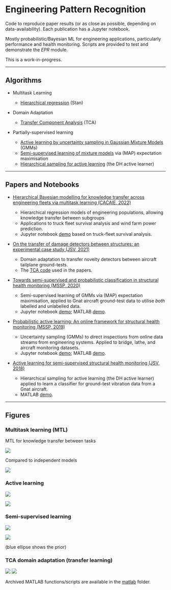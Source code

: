 # Engineering Pattern Recognition

Code to reproduce paper results (or as close as possible, depending on 
data-availability). Each publication has a Jupyter notebook.

Mostly probabilistic/Bayesian ML for engineering applications, particularly 
performance and health monitoring. Scripts are provided to test and 
demonstrate the _EPR_ module.

This is a work-in-progress.

---
## Algorithms

* Multitask Learning
    * [Hierarchical regression](https://www.taylorfrancis.com/books/mono/10.1201/9780429258411/bayesian-data-analysis-andrew-gelman-john-carlin-hal-stern-donald-rubin) (Stan)

* Domain Adaptation
  * [Transfer Component Analysis](https://ieeexplore.ieee.org/stamp/stamp.jsp?arnumber=5640675&casa_token=Go7wJy20s-QAAAAA:-LZaw0y0LDV7TFK4ClCSoDbsPWF87A-GD2iklRy3ObjxL7A0lanOe92vM-UCd_WwJY7th6R3-SE) (TCA)

* Partially-supervised learning
  * [Active learning by uncertainty sampling in Gaussian Mixture Models](https://doi.org/10.1016/j.ymssp.2019.106294) 
    (GMMs)
  * [Semi-supervised learning of mixture models](https://www.morganclaypool.com/doi/pdfplus/10.2200/S00196ED1V01Y200906AIM006?casa_token=0YqCaqxyR1EAAAAA:v8kqB5LBhkclcS30fp0z9DOELXhwlPrqZV2YjJiAK2CuGAPNVoDgId_bODlX6mifibxb1ozTbio) 
  via (MAP) expectation 
    maximisation
  * [Hierarchical sampling for active learning](https://dl.acm.org/doi/pdf/10.1145/1390156.1390183?casa_token=MaX0vwAsl9kAAAAA:ADzBT6YbRvKUh6DfZOGB1O-eqO8q7v1JLTBLgcN263vjoROp4D6wc3MHkcwxMzX20cgPimPI-Ibx6g)
   (the DH active learner)

---
## Papers and Notebooks

* [Hierarchical Bayesian modelling for knowledge transfer across engineering fleets via multitask learning (CACAIE, 2022)](https://doi.org/10.1111/mice.12901)
  * Hierarchical regression models of engineering populations, allowing 
    knowledge transfer between subgroups
  * Applications to truck fleet survival analysis and wind farm power 
    prediction.
  * Jupyter notebook [demo](https://github.com/labull/EngineeringPatternRecognition/tree/main/Knowledge-transfer-in-engineering-fleets.ipynb) 
    based on truck-fleet survival analysis.

* [On the transfer of damage detectors between structures: an experimental 
  case study (JSV, 2021)](https://doi.org/10.1016/j.jsv.2021.116072)
  * Domain adaptation to transfer novelty detectors between aircraft 
    tailplane ground-tests.
  * The [TCA code](https://github.com/labull/EngineeringPatternRecognition/tree/main/TCAdemo.py) used in the papers.

* [Towards semi-supervised and probabilistic classification in structural 
  health monitoring (MSSP, 2020)](https://doi.org/10.1016/j.ymssp.2020.106653)
  * Semi-supervised learning of GMMs via (MAP) expectation maximisation, 
    applied to Gnat aircraft ground-test data to utilise _both_ labelled 
    and unlabelled data.
  * Jupyter notebook 
  [demo](https://github.com/labull/EngineeringPatternRecognition/tree/main/Semi-supervised-and-probabilistic-classification-in-SHM-MSSP2020.ipynb); 
  MATLAB [demo](https://github.com/labull/EngineeringPatternRecognition/tree/main/matlab/semi_supervised_GMM).

* [Probabilistic active learning: An online framework for structural health 
  monitoring (MSSP, 2019)](https://doi.org/10.1016/j.ymssp.2019.106294)
  * Uncertainty sampling (GMMs) to direct inspections from online data 
    streams from engineering systems. Applied to bridge, lathe, and
    aircraft monitoring datasets.
  * Jupyter notebook 
  [demo](https://github.com/labull/EngineeringPatternRecognition/tree/main/Probabilistic-active-learning-An-online-framework-for-SHM-MSSP2019.ipynb); 
  MATLAB [demo](https://github.com/labull/EngineeringPatternRecognition/tree/main/matlab/active_learning_GMM).

* [Active learning for semi-supervised structural health monitoring (JSV, 
  2018)](https://doi.org/10.1016/j.jsv.2018.08.040)
  * Hierarchical sampling for active learning (the DH active 
    learner) applied to learn a classifier for ground-test vibration data 
    from a Gnat aircraft.
  * MATLAB [demo](https://github.com/labull/EngineeringPatternRecognition/tree/main/matlab/cluster_based_active_learning).

---
## Figures

### Multitask learning (MTL)

MTL for knowledge transfer between tasks

![](https://raw.githubusercontent.com/labull/EngineeringPatternRecognition/main/figures/corr-mdls.png)

Compared to independent models

![](https://raw.githubusercontent.com/labull/EngineeringPatternRecognition/main/figures/indep-mdls.png)

### Active learning

![](https://raw.githubusercontent.com/labull/EngineeringPatternRecognition/main/figures/uncertainty_sampling.png)

![](https://raw.githubusercontent.com/labull/EngineeringPatternRecognition/main/matlab/active_learning_GMM/images/38iisl.gif)

### Semi-supervised learning

![](https://raw.githubusercontent.com/labull/EngineeringPatternRecognition/main/figures/supervised_learning.png)

![](https://raw.githubusercontent.com/labull/EngineeringPatternRecognition/main/figures/semi-supervised_learning.png)

(blue ellipse shows the prior)

### TCA domain adaptation (transfer learning)

![](https://raw.githubusercontent.com/labull/EngineeringPatternRecognition/main/figures/TCAdemo_pca.png) ![](https://raw.githubusercontent.com/labull/EngineeringPatternRecognition/main/figures/TCAdemo_tca.png)

Archived MATLAB functions/scripts are available in the [matlab](https://github.com/labull/EngineeringPatternRecognition/tree/main/matlab) folder.